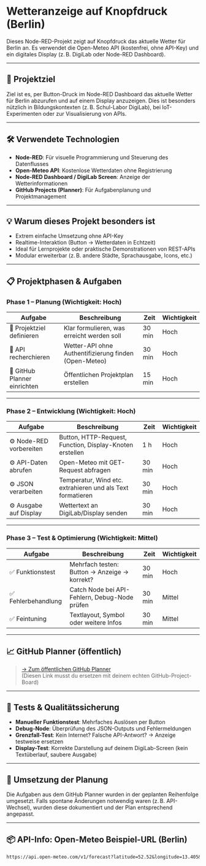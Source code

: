 # Wetteranzeige auf Knopfdruck (Berlin)

Dieses Node-RED-Projekt zeigt auf Knopfdruck das aktuelle Wetter für Berlin an. Es verwendet die Open-Meteo API (kostenfrei, ohne API-Key) und ein digitales Display (z. B. DigiLab oder Node-RED Dashboard).

---

## 🎯 Projektziel

Ziel ist es, per Button-Druck im Node-RED Dashboard das aktuelle Wetter für Berlin abzurufen und auf einem Display anzuzeigen. Dies ist besonders nützlich in Bildungskontexten (z. B. Schul-Labor DigiLab), bei IoT-Experimenten oder zur Visualisierung von APIs.

---

## 🛠 Verwendete Technologien

- **Node-RED**: Für visuelle Programmierung und Steuerung des Datenflusses
- **Open-Meteo API**: Kostenlose Wetterdaten ohne Registrierung
- **Node-RED Dashboard / DigiLab Screen**: Anzeige der Wetterinformationen
- **GitHub Projects (Planner)**: Für Aufgabenplanung und Projektmanagement

---

## 💡 Warum dieses Projekt besonders ist

- Extrem einfache Umsetzung ohne API-Key
- Realtime-Interaktion (Button → Wetterdaten in Echtzeit)
- Ideal für Lernprojekte oder praktische Demonstrationen von REST-APIs
- Modular erweiterbar (z. B. andere Städte, Sprachausgabe, Icons, etc.)

---

## 📋 Projektphasen & Aufgaben

### Phase 1 – Planung (Wichtigkeit: Hoch)

| Aufgabe | Beschreibung | Zeit | Wichtigkeit |
|--------|--------------|------|-------------|
| 📌 Projektziel definieren | Klar formulieren, was erreicht werden soll | 30 min | Hoch |
| 📌 API recherchieren | Wetter-API ohne Authentifizierung finden (Open-Meteo) | 30 min | Hoch |
| 📌 GitHub Planner einrichten | Öffentlichen Projektplan erstellen | 15 min | Hoch |

---

### Phase 2 – Entwicklung (Wichtigkeit: Hoch)

| Aufgabe | Beschreibung | Zeit | Wichtigkeit |
|--------|--------------|------|-------------|
| ⚙️ Node-RED vorbereiten | Button, HTTP-Request, Function, Display-Knoten erstellen | 1 h | Hoch |
| ⚙️ API-Daten abrufen | Open-Meteo mit GET-Request abfragen | 30 min | Hoch |
| ⚙️ JSON verarbeiten | Temperatur, Wind etc. extrahieren und als Text formatieren | 30 min | Hoch |
| ⚙️ Ausgabe auf Display | Wettertext an DigiLab/Display senden | 30 min | Hoch |

---

### Phase 3 – Test & Optimierung (Wichtigkeit: Mittel)

| Aufgabe | Beschreibung | Zeit | Wichtigkeit |
|--------|--------------|------|-------------|
| ✅ Funktionstest | Mehrfach testen: Button → Anzeige → korrekt? | 30 min | Hoch |
| ✅ Fehlerbehandlung | Catch Node bei API-Fehlern, Debug-Node prüfen | 30 min | Mittel |
| ✅ Feintuning | Textlayout, Symbol oder weitere Infos | 30 min | Mittel |

---

## 📈 GitHub Planner (öffentlich)

> [→ Zum öffentlichen GitHub Planner](https://github.com/YOUR-USERNAME/YOUR-REPOSITORY/projects)  
(Diesen Link musst du ersetzen mit deinem echten GitHub-Project-Board)

---

## 🧪 Tests & Qualitätssicherung

- **Manueller Funktionstest**: Mehrfaches Auslösen per Button
- **Debug-Node**: Überprüfung des JSON-Outputs und Fehlermeldungen
- **Grenzfall-Test**: Kein Internet? Falsche API-Antwort? → Anzeige testweise ersetzen
- **Display-Test**: Korrekte Darstellung auf deinem DigiLab-Screen (kein Textüberlauf, saubere Ausgabe)

---

## 🧭 Umsetzung der Planung

Die Aufgaben aus dem GitHub Planner wurden in der geplanten Reihenfolge umgesetzt. Falls spontane Änderungen notwendig waren (z. B. API-Wechsel), 
wurden diese dokumentiert und der Plan entsprechend angepasst.

---

## 📦 API-Info: Open-Meteo Beispiel-URL (Berlin)

```txt
https://api.open-meteo.com/v1/forecast?latitude=52.52&longitude=13.405&current_weather=true
